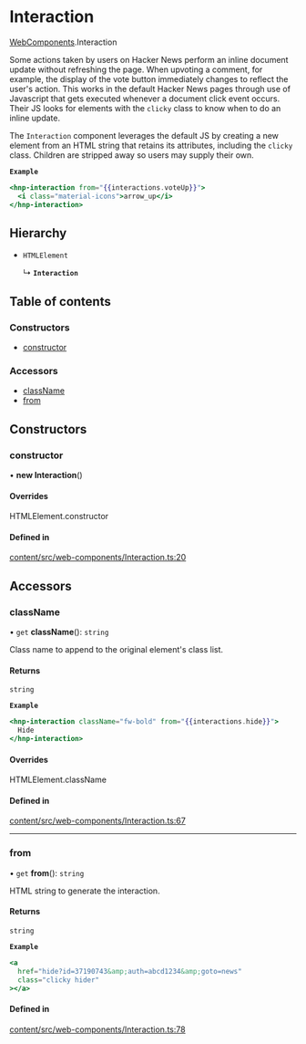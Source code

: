# Interaction

[WebComponents](../modules/WebComponents.md).Interaction

Some actions taken by users on Hacker News perform an inline document update
without refreshing the page. When upvoting a comment, for example, the display
of the vote button immediately changes to reflect the user's action. This works
in the default Hacker News pages through use of Javascript that gets executed
whenever a document click event occurs. Their JS looks for elements with the
`clicky` class to know when to do an inline update.

The `Interaction` component leverages the default JS by creating a new element
from an HTML string that retains its attributes, including the `clicky` class.
Children are stripped away so users may supply their own.

**`Example`**

```hbs
<hnp-interaction from="{{interactions.voteUp}}">
  <i class="material-icons">arrow_up</i>
</hnp-interaction>
```

## Hierarchy

- `HTMLElement`

  ↳ **`Interaction`**

## Table of contents

### Constructors

- [constructor](WebComponents.Interaction.md#constructor)

### Accessors

- [className](WebComponents.Interaction.md#classname)
- [from](WebComponents.Interaction.md#from)

## Constructors

### constructor

• **new Interaction**()

#### Overrides

HTMLElement.constructor

#### Defined in

[content/src/web-components/Interaction.ts:20](https://github.com/dan-lovelace/hacker-news-pro/blob/a512a6b/packages/content/src/web-components/Interaction.ts#L20)

## Accessors

### className

• `get` **className**(): `string`

Class name to append to the original element's class list.

#### Returns

`string`

**`Example`**

```hbs
<hnp-interaction className="fw-bold" from="{{interactions.hide}}">
  Hide
</hnp-interaction>
```

#### Overrides

HTMLElement.className

#### Defined in

[content/src/web-components/Interaction.ts:67](https://github.com/dan-lovelace/hacker-news-pro/blob/a512a6b/packages/content/src/web-components/Interaction.ts#L67)

---

### from

• `get` **from**(): `string`

HTML string to generate the interaction.

#### Returns

`string`

**`Example`**

```hbs
<a
  href="hide?id=37190743&amp;auth=abcd1234&amp;goto=news"
  class="clicky hider"
></a>
```

#### Defined in

[content/src/web-components/Interaction.ts:78](https://github.com/dan-lovelace/hacker-news-pro/blob/a512a6b/packages/content/src/web-components/Interaction.ts#L78)
